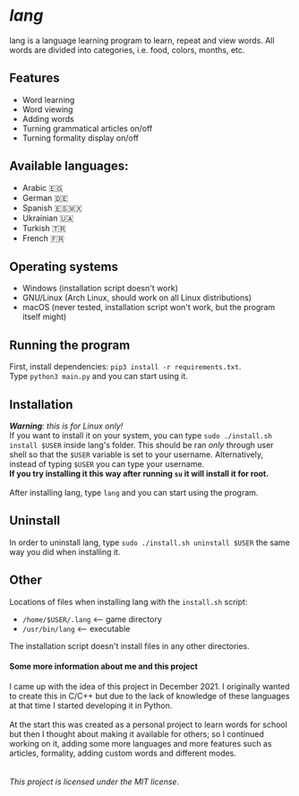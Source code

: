 # *lang*
lang is a language learning program to learn, repeat and view words. All words are divided into categories, i.e. food, colors, months, etc.

## Features
- Word learning
- Word viewing
- Adding words
- Turning grammatical articles on/off
- Turning formality display on/off

## Available languages:
- Arabic 🇪🇬
- German 🇩🇪
- Spanish 🇪🇸🇲🇽
- Ukrainian 🇺🇦
- Turkish 🇹🇷
- French 🇫🇷

## Operating systems
- Windows (installation script doesn't work)
- GNU/Linux (Arch Linux, should work on all Linux distributions)
- macOS (never tested, installation script won't work, but the program itself might)

## Running the program
First, install dependencies: `pip3 install -r requirements.txt`.  
Type `python3 main.py` and you can start using it.
## Installation
_**Warning**_: *this is for Linux only!*  
If you want to install it on your system, you can type `sudo ./install.sh install $USER` inside lang's folder. This should be ran _only_ through user shell so that the `$USER` variable is set to your username. Alternatively, instead of typing `$USER` you can type your username.  
**If you try installing it this way after running `su` it will install it for root.**  <br><br>
After installing lang, type `lang` and you can start using the program.  
## Uninstall
In order to uninstall lang, type `sudo ./install.sh uninstall $USER` the same way you did when installing it.  
## Other
Locations of files when installing lang with the `install.sh` script:
- `/home/$USER/.lang`     <-- game directory
- `/usr/bin/lang`         <-- executable

The installation script doesn't install files in any other directories.

#### Some more information about me and this project
I came up with the idea of this project in December 2021. I originally wanted to create this in C/C++ but due to the lack of knowledge of these languages at that time I started developing it in Python.<br><br>
At the start this was created as a personal project to learn words for school but then I thought about making it available for others; so I continued working on it, adding some more languages and more features such as articles, formality, adding custom words and different modes.<br><br><br>
*This project is licensed under the MIT license*.
